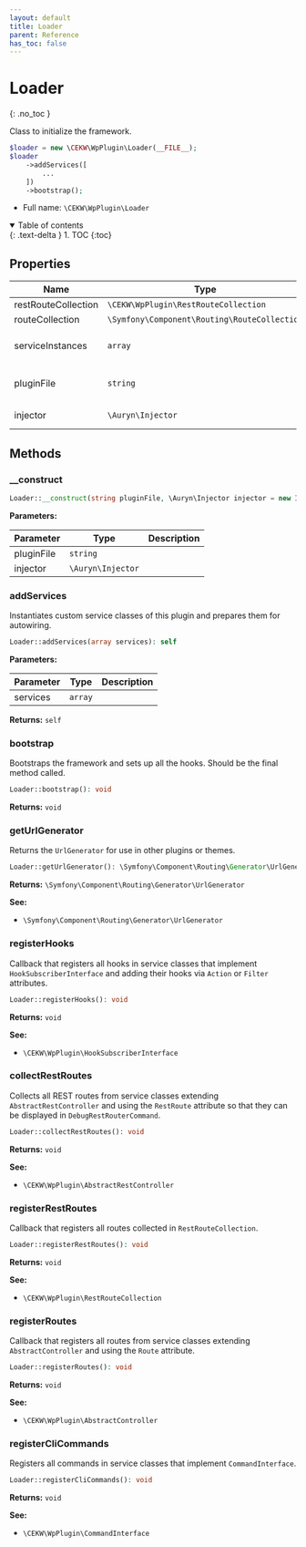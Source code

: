 ```yaml
---
layout: default
title: Loader
parent: Reference
has_toc: false
---
```


# Loader
{: .no_toc }

Class to initialize the framework.

```php
$loader = new \CEKW\WpPlugin\Loader(__FILE__);
$loader
    ->addServices([
        ...
    ])
    ->bootstrap();
```

* Full name: `\CEKW\WpPlugin\Loader`


<details open markdown="block">
  <summary>
    Table of contents
  </summary>
  {: .text-delta }
1. TOC
{:toc}
</details>


## Properties

| Name | Type | Description |
|------|------|-------------|
| restRouteCollection | `\CEKW\WpPlugin\RestRouteCollection` |   |
| routeCollection | `\Symfony\Component\Routing\RouteCollection` |   |
| serviceInstances | `array` | Instances of classes defined in `Loader::addServices()`.  |
| pluginFile | `string` | The filename of the plugin including the path.  |
| injector | `\Auryn\Injector` | Injector instance that can be overriden.  |

## Methods
### __construct 




```php
Loader::__construct(string pluginFile, \Auryn\Injector injector = new Injector())
```


**Parameters:**

| Parameter | Type | Description |
|-----------|------|-------------|
| pluginFile | `string` |  |
| injector | `\Auryn\Injector` |  |



### addServices 
Instantiates custom service classes of this plugin and prepares them for autowiring.



```php
Loader::addServices(array services): self
```


**Parameters:**

| Parameter | Type | Description |
|-----------|------|-------------|
| services | `array` |  |


**Returns:** `self` 
### bootstrap 
Bootstraps the framework and sets up all the hooks. Should be the final method called.



```php
Loader::bootstrap(): void
```



**Returns:** `void` 
### getUrlGenerator 
Returns the `UrlGenerator` for use in other plugins or themes.



```php
Loader::getUrlGenerator(): \Symfony\Component\Routing\Generator\UrlGenerator
```



**Returns:** `\Symfony\Component\Routing\Generator\UrlGenerator` 

**See:**

* `\Symfony\Component\Routing\Generator\UrlGenerator`  

### registerHooks 
Callback that registers all hooks in service classes that implement `HookSubscriberInterface`
and adding their hooks via `Action` or `Filter` attributes.



```php
Loader::registerHooks(): void
```



**Returns:** `void` 

**See:**

* `\CEKW\WpPlugin\HookSubscriberInterface`  

### collectRestRoutes 
Collects all REST routes from service classes extending `AbstractRestController`
and using the `RestRoute` attribute so that they can be displayed in `DebugRestRouterCommand`.



```php
Loader::collectRestRoutes(): void
```



**Returns:** `void` 

**See:**

* `\CEKW\WpPlugin\AbstractRestController`  

### registerRestRoutes 
Callback that registers all routes collected in `RestRouteCollection`.



```php
Loader::registerRestRoutes(): void
```



**Returns:** `void` 

**See:**

* `\CEKW\WpPlugin\RestRouteCollection`  

### registerRoutes 
Callback that registers all routes from service classes extending `AbstractController`
and using the `Route` attribute.



```php
Loader::registerRoutes(): void
```



**Returns:** `void` 

**See:**

* `\CEKW\WpPlugin\AbstractController`  

### registerCliCommands 
Registers all commands in service classes that implement `CommandInterface`.



```php
Loader::registerCliCommands(): void
```



**Returns:** `void` 

**See:**

* `\CEKW\WpPlugin\CommandInterface`  

